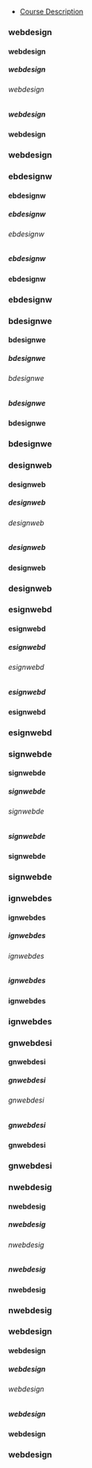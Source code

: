 * [Course Description](https://worreaud000.github.io/webdesign/course-description/)


### webdesign
#### webdesign
##### webdesign
###### webdesign
##### webdesign
#### webdesign
### webdesign

### ebdesignw
#### ebdesignw
##### ebdesignw
###### ebdesignw
##### ebdesignw
#### ebdesignw
### ebdesignw

### bdesignwe
#### bdesignwe
##### bdesignwe
###### bdesignwe
##### bdesignwe
#### bdesignwe
### bdesignwe

### designweb
#### designweb
##### designweb
###### designweb
##### designweb
#### designweb
### designweb

### esignwebd
#### esignwebd
##### esignwebd
###### esignwebd
##### esignwebd
#### esignwebd
### esignwebd

### signwebde
#### signwebde
##### signwebde
###### signwebde
##### signwebde
#### signwebde
### signwebde

### ignwebdes
#### ignwebdes
##### ignwebdes
###### ignwebdes
##### ignwebdes
#### ignwebdes
### ignwebdes

### gnwebdesi
#### gnwebdesi
##### gnwebdesi
###### gnwebdesi
##### gnwebdesi
#### gnwebdesi
### gnwebdesi

### nwebdesig
#### nwebdesig
##### nwebdesig
###### nwebdesig
##### nwebdesig
#### nwebdesig
### nwebdesig

### webdesign
#### webdesign
##### webdesign
###### webdesign
##### webdesign
#### webdesign
### webdesign
